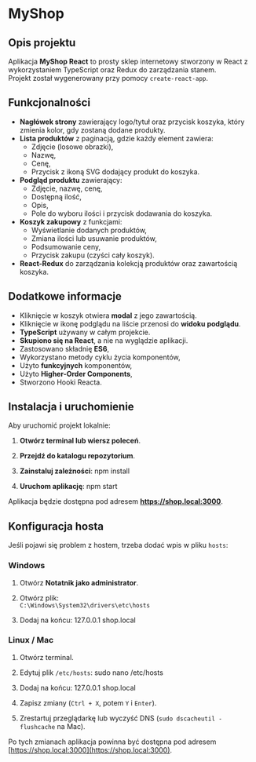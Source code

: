 # MyShop

## Opis projektu

Aplikacja **MyShop React** to prosty sklep internetowy stworzony w React z wykorzystaniem TypeScript oraz Redux do zarządzania stanem.  
Projekt został wygenerowany przy pomocy `create-react-app`.

## Funkcjonalności

- **Nagłówek strony** zawierający logo/tytuł oraz przycisk koszyka, który zmienia kolor, gdy zostaną dodane produkty.
- **Lista produktów** z paginacją, gdzie każdy element zawiera:
  - Zdjęcie (losowe obrazki),
  - Nazwę,
  - Cenę,
  - Przycisk z ikoną SVG dodający produkt do koszyka.
- **Podgląd produktu** zawierający:
  - Zdjęcie, nazwę, cenę,
  - Dostępną ilość,
  - Opis,
  - Pole do wyboru ilości i przycisk dodawania do koszyka.
- **Koszyk zakupowy** z funkcjami:
  - Wyświetlanie dodanych produktów,
  - Zmiana ilości lub usuwanie produktów,
  - Podsumowanie ceny,
  - Przycisk zakupu (czyści cały koszyk).
- **React-Redux** do zarządzania kolekcją produktów oraz zawartością koszyka.

## Dodatkowe informacje

- Kliknięcie w koszyk otwiera **modal** z jego zawartością.
- Kliknięcie w ikonę podglądu na liście przenosi do **widoku podglądu**.
- **TypeScript** używany w całym projekcie.
- **Skupiono się na React**, a nie na wyglądzie aplikacji.
- Zastosowano składnię **ES6**,
- Wykorzystano metody cyklu życia komponentów,
- Użyto **funkcyjnych** komponentów,
- Użyto **Higher-Order Components**,
- Stworzono Hooki Reacta.

## Instalacja i uruchomienie

Aby uruchomić projekt lokalnie:

1. **Otwórz terminal lub wiersz poleceń**.
2. **Przejdź do katalogu repozytorium**.
3. **Zainstaluj zależności**:
npm install

4. **Uruchom aplikację**:
npm start

Aplikacja będzie dostępna pod adresem **https://shop.local:3000**.

## Konfiguracja hosta

Jeśli pojawi się problem z hostem, trzeba dodać wpis w pliku `hosts`:

### Windows

1. Otwórz **Notatnik jako administrator**.
2. Otwórz plik:  
`C:\Windows\System32\drivers\etc\hosts`

3. Dodaj na końcu:
127.0.0.1 shop.local



### Linux / Mac

1. Otwórz terminal.
2. Edytuj plik `/etc/hosts`:
sudo nano /etc/hosts

3. Dodaj na końcu:
127.0.0.1 shop.local


4. Zapisz zmiany (`Ctrl + X`, potem `Y` i `Enter`).
5. Zrestartuj przeglądarkę lub wyczyść DNS (`sudo dscacheutil -flushcache` na Mac).

Po tych zmianach aplikacja powinna być dostępna pod adresem [https://shop.local:3000](https://shop.local:3000).